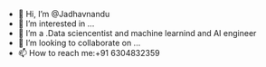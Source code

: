 - 👋 Hi, I’m @Jadhavnandu
- 👀 I’m interested in ...
- 🌱 I’m a .Data sciencentist and machine learnind and AI engineer
- 💞️ I’m looking to collaborate on ...
- 📫 How to reach me:+91 6304832359<!---
Jadhavnandu/Jadhavnandu is a ✨ special ✨ repository because its `README.md` (this file) appears on your GitHub profile.
You can click the Preview link to take a look at your changes.
--->

